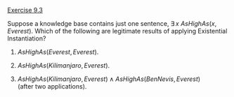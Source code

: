 [Exercise 9.3](ex_3/)

Suppose a knowledge base contains just one sentence,
$\exists\,x\ {AsHighAs}(x,{Everest})$. Which of the following are
legitimate results of applying Existential Instantiation?

1.  ${AsHighAs}({Everest},{Everest})$.

2.  ${AsHighAs}({Kilimanjaro},{Everest})$.

3.  ${AsHighAs}({Kilimanjaro},{Everest}) \land {AsHighAs}({BenNevis},{Everest})$\
    (after two applications).
